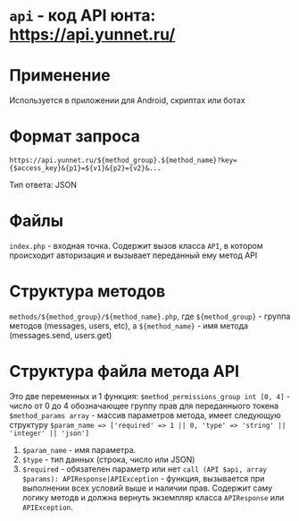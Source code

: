 # `api` - код API юнта: https://api.yunnet.ru/

# Применение
Используется в приложении для Android, скриптах или ботах

# Формат запроса
`https://api.yunnet.ru/${method_group}.${method_name}?key={$access_key}&{p1}=${v1}&{p2}={v2}&...`

Тип ответа: JSON

# Файлы
`index.php` - входная точка. Содержит вызов класса `API`, в котором происходит авторизация и вызывает переданный ему метод API

# Структура методов
`methods/${method_group}/${method_name}.php`, где `${method_group}` - группа методов (messages, users, etc), а `${method_name}` - имя метода (messages.send, users.get)

# Структура файла метода API
Это две переменных и 1 функция:
`$method_permissions_group int [0, 4]` - число от 0 до 4 обозначающее группу прав для переданныого токена
`$method_params array` - массив параметров метода, имеет следующую структуру `$param_name => ['required' => 1 || 0, 'type' => 'string' || 'integer' || 'json']`
  1. `$param_name` - имя параметра.
  2. `$type` - тип данных (строка, число или JSON)
  3. `$required` - обязателен параметр или нет
`call (API $api, array $params): APIResponse|APIException` - функция, вызывается при выполнении всех условий выше и наличии прав. Содержит саму логику методв и должна вернуть экземпляр класса `APIResponse` или `APIException`.
